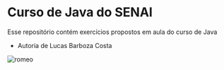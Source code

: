 # Curso de Java do SENAI
Esse repositório contém exercícios propostos em aula do curso de Java
- Autoria de Lucas Barboza Costa

![romeo](https://imgur.com/a/i1vaI73)
